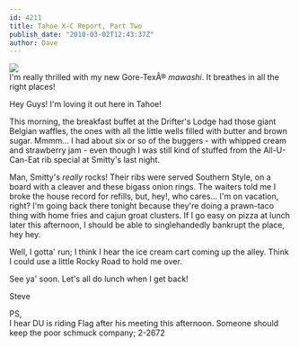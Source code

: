 ```yaml
---
id: 4211
title: Tahoe X-C Report, Part Two
publish_date: "2010-03-02T12:43:37Z"
author: Dave
---
```

![](http://www.flagstafffrenzy.org/wp-content/uploads/2010/03/snapshot.jpg)  
I'm really thrilled with my new Gore-TexÂ® _mawashi_. It breathes in all the right places!

Hey Guys! I'm loving it out here in Tahoe!

This morning, the breakfast buffet at the Drifter's Lodge had those giant Belgian waffles, the ones with all the little wells filled with butter and brown sugar. Mmmm... I had about six or so of the buggers - with whipped cream and strawberry jam - even though I was still kind of stuffed from the All-U-Can-Eat rib special at Smitty's last night.

Man, Smitty's _really_ rocks! Their ribs were served Southern Style, on a board with a cleaver and these bigass onion rings. The waiters told me I broke the house record for refills, but, hey!, who cares... I'm on vacation, right? I'm going back there tonight because they're doing a prawn-taco thing with home fries and cajun groat clusters. If I go easy on pizza at lunch later this afternoon, I should be able to singlehandedly bankrupt the place, hey hey.

Well, I gotta' run; I think I hear the ice cream cart coming up the alley. Think I could use a little Rocky Road to hold me over.

See ya' soon. Let's all do lunch when I get back!

Steve

PS,  
I hear DU is riding Flag after his meeting this afternoon. Someone should keep the poor schmuck company; 2-2672
